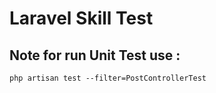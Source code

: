# Laravel Skill Test

## Note for run Unit Test use :

```
php artisan test --filter=PostControllerTest
```